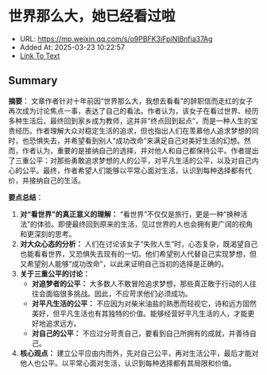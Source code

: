 # 世界那么大，她已经看过啦
- URL: https://mp.weixin.qq.com/s/o9PBFK3iFpiNIBnfia37Ag
- Added At: 2025-03-23 10:22:57
- [Link To Text](2025-03-23-世界那么大，她已经看过啦_raw.md)

## Summary
**摘要**：
文章作者针对十年前因“世界那么大，我想去看看”的辞职信而走红的女子再次成为讨论焦点一事，表达了自己的看法。作者认为，该女子在看过世界、经历多种生活后，最终回到家乡成为教师，这并非“终点回到起点”，而是一种人生的宝贵经历。作者理解大众对稳定生活的追求，但也指出人们在羡慕他人追求梦想的同时，也恐惧失去，并希望看到别人“成功改命”来满足自己对美好生活的幻想。然而，作者认为，重要的是接纳自己的选择，并对他人和自己都保持公平。作者提出了三重公平：对那些勇敢追求梦想的人的公平，对平凡生活的公平，以及对自己内心的公平。最终，作者希望人们能够以平常心面对生活，认识到每种选择都有代价，并接纳自己的生活。

**要点总结**：
1.  **对“看世界”的真正意义的理解：** “看世界”不仅仅是旅行，更是一种“换种活法”的体验。即便最终回到原来的生活，见过世界的人也会拥有更广阔的视角和更深刻的思考。
2.  **对大众心态的分析：** 人们在讨论该女子“失败人生”时，心态复杂，既渴望自己也能看看世界，又恐惧失去现有的一切。他们希望别人代替自己实现梦想，但又希望别人能够“成功改命”，以此来证明自己当初的选择是正确的。
3.  **关于三重公平的讨论：**
    *   **对追梦者的公平：** 大多数人不敢冒险追求梦想，那些真正敢于行动的人往往会面临很多挑战。因此，不应苛求他们必须成功。
    *   **对平凡生活的公平：** 不应因为对柴米油盐的熟悉而轻视它，诗和远方固然美好，但平凡生活也有其独特的价值。能够经营好平凡生活的人，才能更好地追求远方。
    *   **对自己的公平：** 不应过分苛责自己，要看到自己所拥有的成就，并善待自己。
4.  **核心观点：** 建立公平应由内而外，先对自己公平，再对生活公平，最后才能对他人也公平。以平常心面对生活，认识到每种选择都有其局限和价值。

